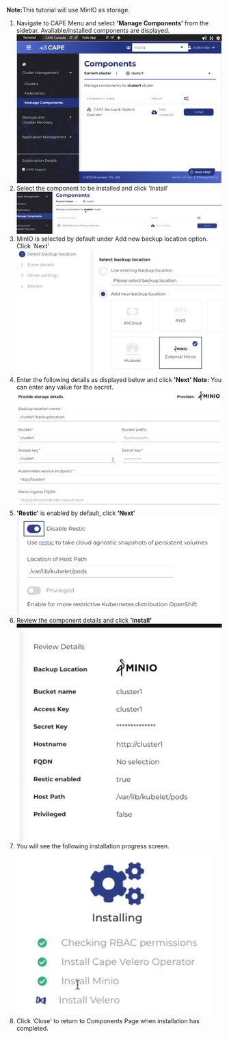 
<b>Note:</b>This tutorial will use MinIO as storage.

1. Navigate to CAPE Menu and select <b>'Manage Components'</b> from the sidebar. Avaliable/installed components are displayed.
 ![Components](./assets/ManageComponents.png)
2. Select the component to be installed and click 'Install'
 ![Components](./assets/Components.png)
3. MinIO is selected by default under Add new backup location option. Click 'Next'
 ![Minio](./assets/Minio.png)
4. Enter the following details as displayed below and click <b>'Next'</b> <b>Note:</b> You can enter any value for the secret.
 ![Miniodetails](./assets/Miniodetails.png)
5. <b>'Restic'</b> is enabled by default, click <b>'Next'</b>
 ![Restic](./assets/Restic.png)
6. Review the component details and click <b>'Install'</b>
 ![ReviewComponents](./assets/ReviewComponents.png)
7. You will see the following installation progress screen.
  ![ComponentsInstallation.png](./assets/ComponentsInstallation.png)
8. Click 'Close' to return to Components Page when installation has completed. 





